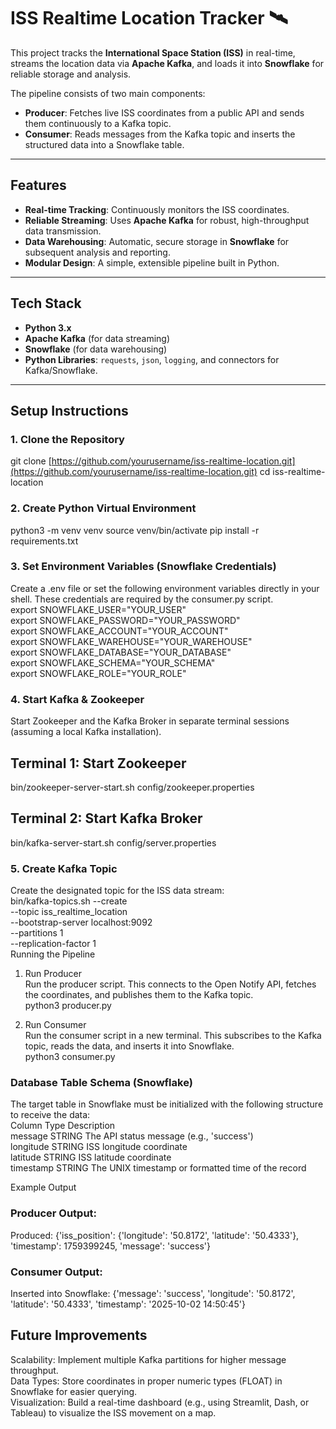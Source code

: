 # ISS Realtime Location Tracker 🛰️
This project tracks the **International Space Station (ISS)** in real-time, streams the location data via **Apache Kafka**, and loads it into **Snowflake** for reliable storage and analysis.<br>

The pipeline consists of two main components:
* **Producer**: Fetches live ISS coordinates from a public API and sends them continuously to a Kafka topic.
* **Consumer**: Reads messages from the Kafka topic and inserts the structured data into a Snowflake table.

---

## Features
* **Real-time Tracking**: Continuously monitors the ISS coordinates.
* **Reliable Streaming**: Uses **Apache Kafka** for robust, high-throughput data transmission.
* **Data Warehousing**: Automatic, secure storage in **Snowflake** for subsequent analysis and reporting.
* **Modular Design**: A simple, extensible pipeline built in Python.

---

## Tech Stack
* **Python 3.x**
* **Apache Kafka** (for data streaming)
* **Snowflake** (for data warehousing)
* **Python Libraries**: `requests`, `json`, `logging`, and connectors for Kafka/Snowflake.

---

## Setup Instructions

### 1. Clone the Repository
git clone [https://github.com/yourusername/iss-realtime-location.git](https://github.com/yourusername/iss-realtime-location.git)
cd iss-realtime-location

### 2. Create Python Virtual Environment
python3 -m venv venv
source venv/bin/activate
pip install -r requirements.txt

### 3. Set Environment Variables (Snowflake Credentials)
Create a .env file or set the following environment variables directly in your shell. These credentials are required by the consumer.py script.<br>
export SNOWFLAKE_USER="YOUR_USER"<br>
export SNOWFLAKE_PASSWORD="YOUR_PASSWORD"<br>
export SNOWFLAKE_ACCOUNT="YOUR_ACCOUNT"<br>
export SNOWFLAKE_WAREHOUSE="YOUR_WAREHOUSE"<br>
export SNOWFLAKE_DATABASE="YOUR_DATABASE"<br>
export SNOWFLAKE_SCHEMA="YOUR_SCHEMA"<br>
export SNOWFLAKE_ROLE="YOUR_ROLE"<br>

### 4. Start Kafka & Zookeeper
Start Zookeeper and the Kafka Broker in separate terminal sessions (assuming a local Kafka installation).

## Terminal 1: Start Zookeeper
bin/zookeeper-server-start.sh config/zookeeper.properties

## Terminal 2: Start Kafka Broker
bin/kafka-server-start.sh config/server.properties

### 5. Create Kafka Topic
Create the designated topic for the ISS data stream:<br>
bin/kafka-topics.sh --create \
    --topic iss_realtime_location \
    --bootstrap-server localhost:9092 \
    --partitions 1 \
    --replication-factor 1
    <br>
Running the Pipeline
1. Run Producer<br>
Run the producer script. This connects to the Open Notify API, fetches the coordinates, and publishes them to the Kafka topic.<br>
python3 producer.py

2. Run Consumer<br>
Run the consumer script in a new terminal. This subscribes to the Kafka topic, reads the data, and inserts it into Snowflake.<br>
python3 consumer.py

### Database Table Schema (Snowflake)
The target table in Snowflake must be initialized with the following structure to receive the data:<br>
Column	Type	Description<br>
message	STRING	The API status message (e.g., 'success')<br>
longitude	STRING	ISS longitude coordinate<br>
latitude	STRING	ISS latitude coordinate<br>
timestamp	STRING	The UNIX timestamp or formatted time of the record<br>


Example Output
### Producer Output:
Produced: {'iss_position': {'longitude': '50.8172', 'latitude': '50.4333'}, 'timestamp': 1759399245, 'message': 'success'}
### Consumer Output:
Inserted into Snowflake: {'message': 'success', 'longitude': '50.8172', 'latitude': '50.4333', 'timestamp': '2025-10-02 14:50:45'}


## Future Improvements
Scalability: Implement multiple Kafka partitions for higher message throughput.<br>
Data Types: Store coordinates in proper numeric types (FLOAT) in Snowflake for easier querying.<br>
Visualization: Build a real-time dashboard (e.g., using Streamlit, Dash, or Tableau) to visualize the ISS movement on a map.

